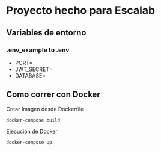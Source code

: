 # Proyecto hecho para Escalab

## Variables de entorno

### .env_example to .env

- PORT=
- JWT_SECRET=
- DATABASE=

## Como correr con Docker

Crear Imagen desde Dockerfile
```
docker-compose build
```

Ejecución de Docker
```
docker-compose up
```


